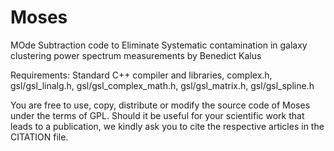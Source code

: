 # Moses

MOde Subtraction code to Eliminate Systematic contamination in galaxy clustering power spectrum measurements by Benedict Kalus

Requirements: Standard C++ compiler and libraries, complex.h, gsl/gsl_linalg.h, gsl/gsl_complex_math.h, gsl/gsl_matrix.h,
gsl/gsl_spline.h

You are free to use, copy, distribute or modify the source code of Moses under the terms of GPL. Should it be useful for your
scientific work that leads to a publication, we kindly ask you to cite the respective articles in the CITATION file. 
